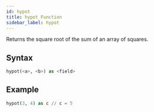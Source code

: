 ```yaml
---
id: hypot
title: hypot Function
sidebar_label: hypot
---
```



Returns the square root of the sum of an array of squares.

## Syntax

```sql
hypot(<a>, <b>) as <field>
```

## Example

```sql
hypot(3, 4) as c // c = 5
```

